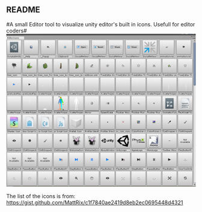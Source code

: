 ## README ##
#A small Editor tool to visualize unity editor's built in icons. Usefull for editor coders#
![Screenshot](Screenshot.png)

The list of the icons is from: https://gist.github.com/MattRix/c1f7840ae2419d8eb2ec0695448d4321